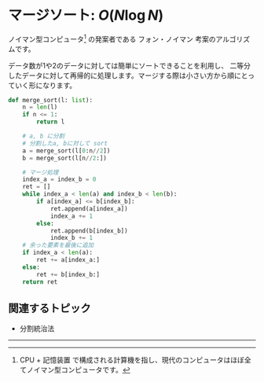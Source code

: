 # マージソート: $O(N \log N)$

ノイマン型コンピュータ[^1] の発案者である フォン・ノイマン 考案のアルゴリズムです。

データ数が1や2のデータに対しては簡単にソートできることを利用し、
二等分したデータに対して再帰的に処理します。マージする際は小さい方から順にとっていく形になります。

```python
def merge_sort(l: list):
    n = len(l)
    if n <= 1:
        return l

    # a, b に分割
    # 分割したa, bに対して sort
    a = merge_sort(l[0:n//2])
    b = merge_sort(l[n//2:])

    # マージ処理
    index_a = index_b = 0
    ret = []
    while index_a < len(a) and index_b < len(b):
        if a[index_a] <= b[index_b]:
            ret.append(a[index_a])
            index_a += 1
        else:
            ret.append(b[index_b])
            index_b += 1
    # 余った要素を最後に追加
    if index_a < len(a):
        ret += a[index_a:]
    else:
        ret += b[index_b:]
    return ret
```
## 関連するトピック
- 分割統治法

--- 
[^1]: CPU + 記憶装置 で構成される計算機を指し、現代のコンピュータはほぼ全てノイマン型コンピュータです。

